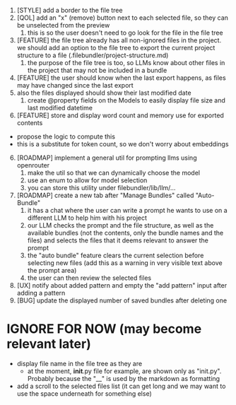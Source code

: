 1. [STYLE] add a border to the file tree
2. [QOL] add an "x" (remove) button next to each selected file, so they can be unselected from the preview
   1. this is so the user doesn't need to go look for the file in the file tree
3. [FEATURE] the file tree already has all non-ignored files in the project. we should add an option to the file tree to export the current project structure to a file (.filebundler/project-structure.md)
   1. the purpose of the file tree is too, so LLMs know about other files in the project that may not be included in a bundle
4. [FEATURE] the user should know when the last export happens, as files may have changed since the last export
  1. also the files displayed should show their last modified date
      1. create @property fields on the Models to easily display file size and last modified datetime
5. [FEATURE] store and display word count and memory use for exported contents
  - propose the logic to compute this
  - this is a substitute for token count, so we don't worry about embeddings
6. [ROADMAP] implement a general util for prompting llms using openrouter
   1. make the util so that we can dynamically choose the model
   2. use an enum to allow for model selection
   3. you can store this utility under filebundler/lib/llm/...
7. [ROADMAP] create a new tab after "Manage Bundles" called "Auto-Bundle"
   1. it has a chat where the user can write a prompt he wants to use on a different LLM to help him with his project
   2. our LLM checks the prompt and the file structure, as well as the available bundles (not the contents, only the bundle names and the files) and selects the files that it deems relevant to answer the prompt
   3. the "auto bundle" feature clears the current selection before selecting new files (add this as a warning in very visible text above the prompt area)
   4. the user can then review the selected files
8. [UX] notify about added pattern and empty the "add pattern" input after adding a pattern
9. [BUG] update the displayed number of saved bundles after deleting one


# IGNORE FOR NOW (may become relevant later)
- display file name in the file tree as they are
  - at the moment, __init__.py file for example, are shown only as "init.py". Probably because the "__" is used by the markdown as formatting
- add a scroll to the selected files list (it can get long and we may want to use the space underneath for something else)